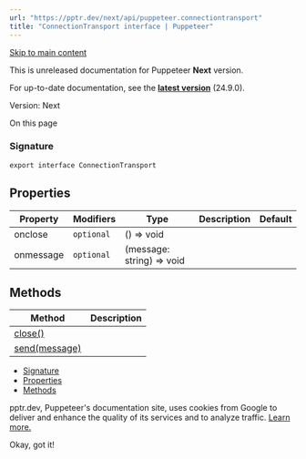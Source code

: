 ```yaml
---
url: "https://pptr.dev/next/api/puppeteer.connectiontransport"
title: "ConnectionTransport interface | Puppeteer"
---
```


[Skip to main content](https://pptr.dev/next/api/puppeteer.connectiontransport#__docusaurus_skipToContent_fallback)

This is unreleased documentation for Puppeteer **Next** version.

For up-to-date documentation, see the **[latest version](https://pptr.dev/api/puppeteer.connectiontransport)** (24.9.0).

Version: Next

On this page

### Signature [​](https://pptr.dev/next/api/puppeteer.connectiontransport\#signature "Direct link to Signature")

```codeBlockLines_RjmQ
export interface ConnectionTransport

```

## Properties [​](https://pptr.dev/next/api/puppeteer.connectiontransport\#properties "Direct link to Properties")

| Property | Modifiers | Type | Description | Default |
| --- | --- | --- | --- | --- |
| onclose | `optional` | () =\> void |  |  |
| onmessage | `optional` | (message: string) => void |  |  |

## Methods [​](https://pptr.dev/next/api/puppeteer.connectiontransport\#methods "Direct link to Methods")

| Method | Description |
| --- | --- |
| [close()](https://pptr.dev/next/api/puppeteer.connectiontransport.close) |  |
| [send(message)](https://pptr.dev/next/api/puppeteer.connectiontransport.send) |  |

- [Signature](https://pptr.dev/next/api/puppeteer.connectiontransport#signature)
- [Properties](https://pptr.dev/next/api/puppeteer.connectiontransport#properties)
- [Methods](https://pptr.dev/next/api/puppeteer.connectiontransport#methods)

pptr.dev, Puppeteer's documentation site, uses cookies from Google to deliver and enhance the quality of its services and to analyze traffic. [Learn more.](https://policies.google.com/technologies/cookies)

Okay, got it!